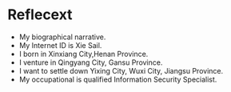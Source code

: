 # Reflecext
- My biographical narrative.
- My Internet ID is Xie Sail.
- I born in Xinxiang City,Henan Province.
- I venture in Qingyang City, Gansu Province.
- I want to settle down Yixing City, Wuxi City, Jiangsu Province.
- My occupational is qualified Information Security Specialist.
